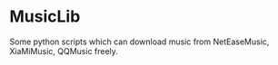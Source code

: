 # MusicLib
Some python scripts which can download music from NetEaseMusic, XiaMiMusic, QQMusic freely.
